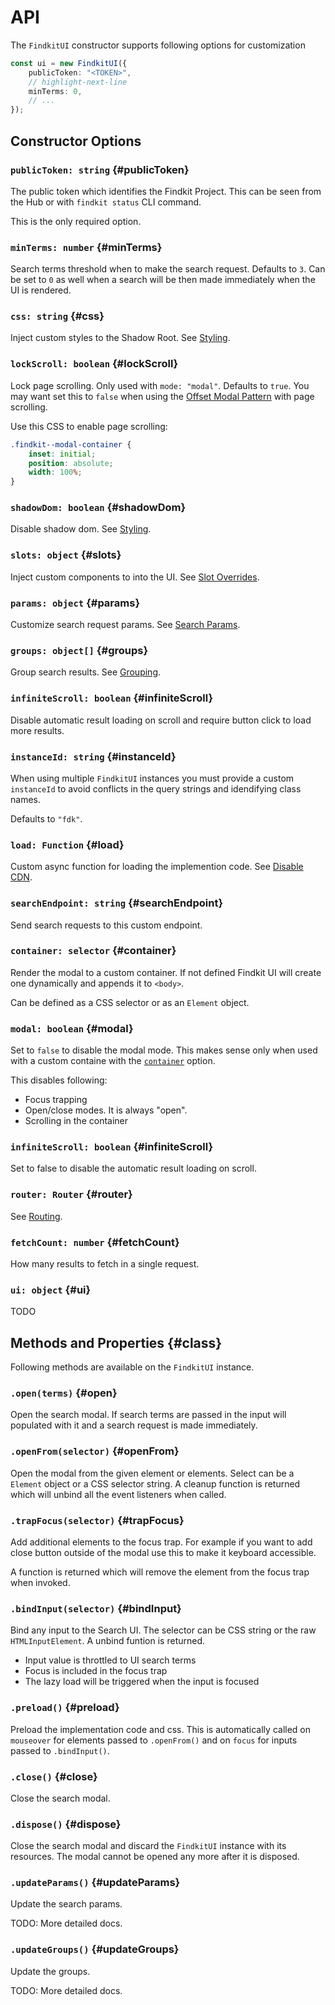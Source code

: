 # API

The `FindkitUI` constructor supports following options for customization

```ts
const ui = new FindkitUI({
	publicToken: "<TOKEN>",
	// highlight-next-line
	minTerms: 0,
	// ...
});
```

## Constructor Options

<Api page="ui.findkituioptions" />

### `publicToken: string` {#publicToken}

The public token which identifies the Findkit Project. This can be seen from the
Hub or with `findkit status` CLI command.

This is the only required option.

<Api page="ui.findkituioptions.publicToken" />

### `minTerms: number` {#minTerms}

Search terms threshold when to make the search request. Defaults to `3`. Can be
set to `0` as well when a search will be then made immediately when the UI is
rendered.

<Api page="ui.findkituioptions.minTerms" />

### `css: string` {#css}

Inject custom styles to the Shadow Root. See [Styling](/ui/styling).

<Api page="ui.findkituioptions.css" />

### `lockScroll: boolean` {#lockScroll}

Lock page scrolling. Only used with `mode: "modal"`. Defaults to `true`. You may
want set this to `false` when using the [Offset Modal
Pattern](/ui/patterns/embedding/offset) with page scrolling.

Use this CSS to enable page scrolling:

```css
.findkit--modal-container {
	inset: initial;
	position: absolute;
	width: 100%;
}
```

<Api page="ui.findkituioptions.lockScroll" />

### `shadowDom: boolean` {#shadowDom}

Disable shadow dom. See [Styling](/ui/styling).

<Api page="ui.findkituioptions.shadowDom" />

### `slots: object` {#slots}

Inject custom components to into the UI. See [Slot
Overrides](/ui/slot-overrides/).

<Api page="ui.findkituioptions.slots" />

### `params: object` {#params}

Customize search request params. See [Search Params](/ui/api/params).

<Api page="ui.findkituioptions.params" />

### `groups: object[]` {#groups}

Group search results. See [Grouping](/ui/groups).

<Api page="ui.findkituioptions.groups" />

### `infiniteScroll: boolean` {#infiniteScroll}

Disable automatic result loading on scroll and require button click to load more
results.

<Api page="ui.findkituioptions.infiniteScroll" />

### `instanceId: string` {#instanceId}

When using multiple `FindkitUI` instances you must provide a custom `instanceId`
to avoid conflicts in the query strings and idendifying class names.

Defaults to `"fdk"`.

<Api page="ui.findkituioptions.instanceId" />

### `load: Function` {#load}

Custom async function for loading the implemention code.
See [Disable CDN](/ui/advanced/disable-cdn).

<Api page="ui.findkituioptions.load" />

### `searchEndpoint: string` {#searchEndpoint}

Send search requests to this custom endpoint.

<Api page="ui.findkituioptions.searchEndpoint" />

### `container: selector` {#container}

Render the modal to a custom container. If not defined Findkit UI will create
one dynamically and appends it to `<body>`.

Can be defined as a CSS selector or as an `Element` object.

<Api page="ui.findkituioptions.container" />

### `modal: boolean` {#modal}

Set to `false` to disable the modal mode. This makes sense only when used with
a custom containe with the [`container`](#container) option.

This disables following:

- Focus trapping
- Open/close modes. It is always "open".
- Scrolling in the container

<Api page="ui.findkituioptions.mode" />

### `infiniteScroll: boolean` {#infiniteScroll}

Set to false to disable the automatic result loading on scroll.

<Api page="ui.findkituioptions.infiniteScroll" />

### `router: Router` {#router}

See [Routing](/ui/advanced/routing).

<Api page="ui.findkituioptions.router" />

### `fetchCount: number` {#fetchCount}

How many results to fetch in a single request.

<Api page="ui.findkituioptions.fetchCount" />

### `ui: object` {#ui}

TODO

## Methods and Properties {#class}

Following methods are available on the `FindkitUI` instance.

<Api page="ui.findkitui" />

### `.open(terms)` {#open}

Open the search modal. If search terms are passed in the input will populated
with it and a search request is made immediately.

### `.openFrom(selector)` {#openFrom}

Open the modal from the given element or elements. Select can be a `Element`
object or a CSS selector string. A cleanup function is returned which will
unbind all the event listeners when called.

<Api page="ui.findkitui.openfrom" />

### `.trapFocus(selector)` {#trapFocus}

Add additional elements to the focus trap. For example if you want to add close
button outside of the modal use this to make it keyboard accessible.

A function is returned which will remove the element from the focus trap when
invoked.

<Api page="ui.findkitui.trapFocus" />

### `.bindInput(selector)` {#bindInput}

Bind any input to the Search UI. The selector can be CSS string or the raw
`HTMLInputElement`. A unbind funtion is returned.

- Input value is throttled to UI search terms
- Focus is included in the focus trap
- The lazy load will be triggered when the input is focused

<Api page="ui.findkitui.bindInput" />

### `.preload()` {#preload}

Preload the implementation code and css. This is automatically called on
`mouseover` for elements passed to `.openFrom()` and on `focus` for inputs
passed to `.bindInput()`.

<Api page="ui.findkitui.preload" />

### `.close()` {#close}

Close the search modal.

<Api page="ui.findkitui.close" />

### `.dispose()` {#dispose}

Close the search modal and discard the `FindkitUI` instance with its resources.
The modal cannot be opened any more after it is disposed.

<Api page="ui.findkitui.dispose" />

### `.updateParams()` {#updateParams}

Update the search params.

TODO: More detailed docs.

<Api page="ui.findkitui.updateparams" />

### `.updateGroups()` {#updateGroups}

Update the groups.

TODO: More detailed docs.

<Api page="ui.findkitui.updategroups" />

